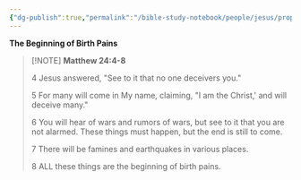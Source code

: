 ```yaml
---
{"dg-publish":true,"permalink":"/bible-study-notebook/people/jesus/prophecies/matthew-24v4-8/","tags":["People/Jesus/Prophecies/Beginning-Birth-Pains"],"created":"2025-06-02T23:52:02.904-04:00","updated":"2025-06-04T01:40:35.457-04:00"}
---
```




**The Beginning of Birth Pains**

> [!NOTE] **Matthew 24:4-8**
>
> 4 Jesus answered, "See to it that no one deceivers you."
>
> 5 For many will come in My name, claiming, "I am the Christ,' and will deceive many."
>
> 6 You will hear of wars and rumors of wars, but see to it that you are not alarmed. These things must happen, but the end is still to come.
>
> 7 There will be famines and earthquakes in various places.
>
> 8 ALL these things are the beginning of birth pains.


